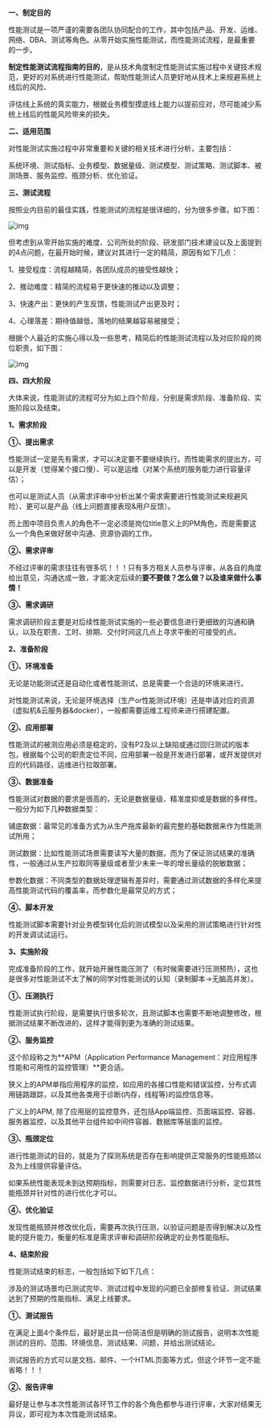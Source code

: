 **一、制定目的**

性能测试是一项严谨的需要各团队协同配合的工作，其中包括产品、开发、运维、网络、DBA、测试等角色。从零开始实施性能测试，而性能测试流程，是最重要的一步。

**制定性能测试流程指南的目的**，是从技术角度制定性能测试实施过程中关键技术规范，更好的对系统进行性能测试，帮助性能测试人员更好地从技术上来规避系统上线后的风险、

评估线上系统的真实能力，根据业务模型摸底线上能力以提前应对，尽可能减少系统上线后的性能风险带来的损失。

 

**二、适用范围**

对性能测试实施过程中非常重要和关键的相关技术进行分析，主要包括：

系统环境、测试指标、业务模型、数据量级、测试模型、测试策略、测试脚本、被测场景、服务监控、瓶颈分析、优化验证。

 

**三、测试流程**

按照业内目前的最佳实践，性能测试的流程是很详细的，分为很多步骤。如下图：

![img](https://img2018.cnblogs.com/blog/983980/201904/983980-20190422234459671-1117477266.png)

但考虑到从零开始实施的难度、公司所处的阶段、研发部门技术建设以及上面提到的4点问题，在最开始时候，建议对其进行一定的精简，原因有如下几点：

1、接受程度：流程越精简，各团队成员的接受性越快；

2、推动难度：精简的流程易于更快速的推动以及调整；

3、快速产出：更快的产生反馈，性能测试产出更及时；

4、心理落差：期待值越低，落地的结果越容易被接受；

根据个人最近的实施心得以及一些思考，精简后的性能测试流程以及对应阶段的岗位职责，如下图：

![img](https://img2018.cnblogs.com/blog/983980/201904/983980-20190422235848951-896947075.png)

 

**四、四大阶段**

大体来说，性能测试的流程可分为如上四个阶段，分别是需求阶段、准备阶段、实施阶段以及结束。

**1、需求阶段**

**①、提出需求**

性能测试一定是先有需求，才可以决定要不要继续执行。而性能需求的提出方，可以是开发（觉得某个接口慢）、可以是运维（对某个系统的服务能力进行容量评估）；

也可以是测试人员（从需求评审中分析出某个需求需要进行性能测试来规避风险）、更可以是产品（线上问题直接表现&用户反馈）。

而上图中项目负责人的角色不一定必须是岗位title意义上的PM角色，而是需要这么一个角色来做好居中沟通、资源协调的工作。

**②、需求评审**

不经过评审的需求往往有很多坑！！！只有多方相关人员参与评审，从各自的角度给出意见，沟通达成一致，才能决定后续的**要不要做？怎么做？**以及**谁来做什么事情！**

**③、需求调研**

需求调研阶段主要是对后续性能测试实施的一些必要信息进行更细致的沟通和确认，以及在职责、工时、排期、交付时间这几点上寻求平衡的可接受的点。

 

**2、准备阶段**

**①、环境准备**

无论是功能测试还是自动化或者性能测试，总是需要一个合适的环境来进行。

对性能测试来说，无论是环境选择（生产or性能测试环境）还是申请对应的资源（虚拟机&云服务器&docker），一般都需要运维工程师来进行搭建配置。

**②、应用部署**

性能测试的被测应用必须是稳定的，没有P2及以上缺陷或通过回归测试的版本包，根据每个公司的职责定位不同，应用部署一般是开发进行部署，或开发提供对应的代码路径，运维进行拉取部署。

**③、数据准备**

性能测试对数据的要求是很高的，无论是数据量级、精准度抑或是数据的多样性。一般分为如下几种数据类型：

铺底数据：最常见的准备方式为从生产拖库最新的最完整的基础数据来作为性能测试所用；

测试数据：比如性能测试场景需要读写大量的数据，而为了保证测试结果的准确性，一般通过从生产拉取同等量级或者至少未来一年的增长量级的脱敏数据；

参数化数据：不同类型的数据处理逻辑有差异时，需要通过测试数据的多样化来提高性能测试代码的覆盖率，而参数化是最常见的方式；

**④、脚本开发**

性能测试脚本需要针对业务模型转化后的测试模型以及采用的测试策略进行针对性的开发调试试运行。

 

**3、实施阶段**

完成准备阶段的工作，就开始开展性能压测了（有时候需要进行压测预热），这也是很多对性能测试不太了解的同学对性能测试的认知（录制脚本→无脑高并发）。

**①、压测执行**

性能测试执行阶段，是需要执行很多轮次，且测试脚本也需要不断地调整修改，根据测试结果不断改进的，这样才能得到更为准确的测试结果。

**②、服务监控**

这个阶段称之为**APM（Application Performance Management：对应用程序性能和可用性的监控管理）**更合适。

狭义上的APM单指应用程序的监控，如应用的各接口性能和错误监控，分布式调用链路跟踪，以及其他各类用于诊断(内存，线程等)的监控信息等。

广义上的APM, 除了应用层的监控意外，还包括App端监控、页面端监控、容器、服务器监控，以及其他平台组件如中间件容器、数据库等层面的监控。

**③、瓶颈定位**

进行性能测试的目的，就是为了探测系统是否存在影响提供正常服务的性能瓶颈以及为上线提供容量评估。

如果系统性能表现未到达预期指标，则需要对日志、监控数据进行分析，定位其性能瓶颈并针对性的进行优化才可以。

**④、优化验证**

发现性能瓶颈并修改优化后，需要再次执行压测，以验证问题是否得到解决以及性能的提升能力，衡量的标准是需求评审和调研阶段确定的业务性能指标。

 

**4、结束阶段**

性能测试结束的标志，一般包括如下如下几点：

涉及的测试场景均已测试完毕、测试过程中发现的问题已全部修复验证、测试结果达到了预期的性能指标、满足上线要求。

**①、测试报告**

在满足上面4个条件后，最好是出具一份简洁但是明确的测试报告，说明本次性能测试的目的、范围、环境信息、测试结果、问题，并给出测试结论。

测试报告的方式可以是文档、邮件、一个HTML页面等方式，但这个环节一定不能省略！！！

**②、报告评审**

最好是让参与本次性能测试各环节工作的各个角色都参与进行评审，大家对结果无异议，即可视为本次性能测试结束。